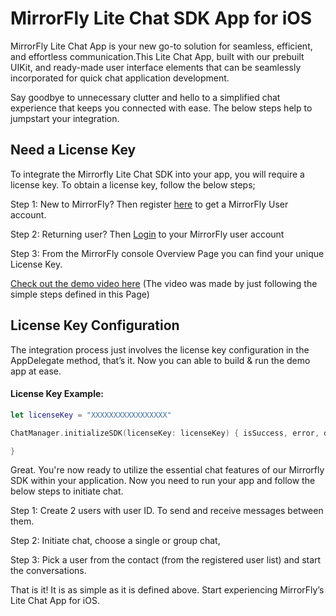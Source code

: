 # MirrorFly Lite Chat SDK App for iOS

MirrorFly Lite Chat App is your new go-to solution for seamless, efficient, and effortless communication.This Lite Chat App, built with our prebuilt UIKit, and ready-made user interface elements that can be seamlessly incorporated for quick chat application development.

Say goodbye to unnecessary clutter and hello to a simplified chat experience that keeps you connected with ease. The below steps help to jumpstart your integration. 

 
## Need a License Key

To integrate the Mirrorfly Lite Chat SDK into your app, you will require a license key. To obtain a license key, follow the below steps;

Step 1: New to MirrorFly? Then register [here](https://www.mirrorfly.com/contact-sales.php) to get a MirrorFly User account.

Step 2: Returning user? Then [Login](https://console.mirrorfly.com) to your MirrorFly user account

Step 3: From the MirrorFly console Overview Page you can find your unique License Key. 

[Check out the demo video here](https://www.gudsho.com/gvodzredmy) (The video was made by just following the simple steps defined in this Page)

## License Key Configuration

The integration process just involves the license key configuration in the AppDelegate method, that’s it.  Now you can able to build & run the demo app at ease. 

#### License Key Example:
```swift
let licenseKey = "XXXXXXXXXXXXXXXXX"

ChatManager.initializeSDK(licenseKey: licenseKey) { isSuccess, error, data in

}
```
Great. You're now ready to utilize the essential chat features of our Mirrorfly SDK within your application. Now you need to run your app and follow the below steps to initiate chat.

Step 1: Create 2 users with user ID. To send and receive messages between them.

Step 2: Initiate chat, choose a single or group chat,

Step 3: Pick a user from the contact (from the registered user list) and start the conversations.

That is it! It is as simple as it is defined above. Start experiencing MirrorFly’s Lite Chat App for iOS.
